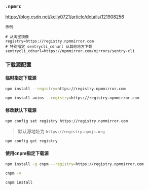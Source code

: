 ### `.npmrc`

https://blog.csdn.net/kelly0721/article/details/121908256

`示例`

```shell
# 从淘宝镜像
registry=https://registry.npmmirror.com
# 特别指定 sentrycli_cdnurl 从其他地方下载
sentrycli_cdnurl=https://npmmirror.com/mirrors/sentry-cli
```



### 下载源配置

#### 临时指定下载源

```sh
npm install --registry=https://registry.npmmirror.com
```

```sh
npm install axios --registry=https://registry.npmmirror.com
```



#### 修改默认下载源

```sh
npm config set registry https://registry.npmmirror.com
```

> 默认源地址为 `https://registry.npmjs.org`

```sh
npm config get registry
```



#### 使用cnpm指定下载源

```sh
npm install -g cnpm --registry=https://registry.npmmirror.com
```

```sh
cnpm -v
```

```sh
cnpm install
```









